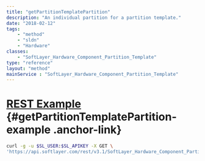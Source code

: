 ```yaml
---
title: "getPartitionTemplatePartition"
description: "An individual partition for a partition template."
date: "2018-02-12"
tags:
    - "method"
    - "sldn"
    - "Hardware"
classes:
    - "SoftLayer_Hardware_Component_Partition_Template"
type: "reference"
layout: "method"
mainService : "SoftLayer_Hardware_Component_Partition_Template"
---
```


# [REST Example](#getPartitionTemplatePartition-example) <a href="/article/rest/"><i class="fas fa-question"></i></a> {#getPartitionTemplatePartition-example .anchor-link} 
```bash
curl -g -u $SL_USER:$SL_APIKEY -X GET \
'https://api.softlayer.com/rest/v3.1/SoftLayer_Hardware_Component_Partition_Template/{SoftLayer_Hardware_Component_Partition_TemplateID}/getPartitionTemplatePartition'
```
